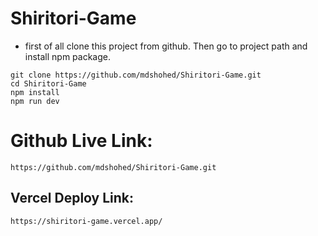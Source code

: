 # Shiritori-Game 

- first of all clone this project from github. Then go to project path and install npm package.

```
git clone https://github.com/mdshohed/Shiritori-Game.git
cd Shiritori-Game
npm install
npm run dev
```

# Github Live Link:

```
https://github.com/mdshohed/Shiritori-Game.git
```

## Vercel Deploy Link:

```
https://shiritori-game.vercel.app/
```

